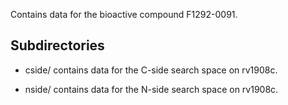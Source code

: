 Contains data for the bioactive compound F1292-0091.

## Subdirectories

- cside/ contains data for the C-side search space on rv1908c.

- nside/ contains data for the N-side search space on rv1908c.

